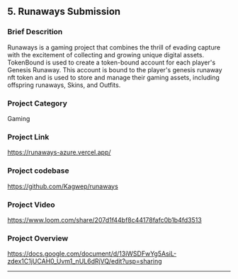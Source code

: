 
## 5. Runaways Submission

### Brief Descrition

Runaways is a gaming project that combines the thrill of evading capture with the excitement of collecting and growing unique digital assets.
TokenBound is used to create a token-bound account for each player's Genesis Runaway. This account is bound to the player's genesis runaway nft token and is used to store and manage their gaming assets, including offspring runaways, Skins, and Outfits.

### Project Category

   Gaming

### Project Link

<https://runaways-azure.vercel.app/>

### Project codebase

<https://github.com/Kagwep/runaways>

### Project Video

<https://www.loom.com/share/207d1f44bf8c44178fafc0b1b4fd3513>

### Project Overview

<https://docs.google.com/document/d/13iWSDFwYg5AsiL-zdex1C1jUCAH0_Uvm1_nUL6dRjVQ/edit?usp=sharing>

<hr />